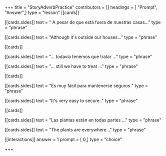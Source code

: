 +++
title = "StoryAdverbPractice"
contributors = []
headings = [ "Prompt", "Answer",]
type = "lesson"
[[cards]]

[[cards.sides]]
text = " A pesar de que está fuera de nuestras casas..."
type = "phrase"

[[cards.sides]]
text = "Although it's outside our houses..."
type = "phrase"

[[cards]]

[[cards.sides]]
text = "... todavía tenemos que tratar ..."
type = "phrase"

[[cards.sides]]
text = "... still we have to treat ..."
type = "phrase"

[[cards]]

[[cards.sides]]
text = "Es muy fácil para mantenerse seguros "
type = "phrase"

[[cards.sides]]
text = "It's very easy to secure.."
type = "phrase"

[[cards]]

[[cards.sides]]
text = "Las plantas están en todas partes ..."
type = "phrase"

[[cards.sides]]
text = "The plants are everywhere..."
type = "phrase"

[[interactions]]
answer = 1
prompt = [ 0,]
type = "choice"

+++
